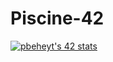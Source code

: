 # Piscine-42
[![pbeheyt's 42 stats](https://badge42.vercel.app/api/v2/cl4gbsxc0005509msekdz5mvu/stats?cursusId=21&coalitionId=46)](https://github.com/JaeSeoKim/badge42)
